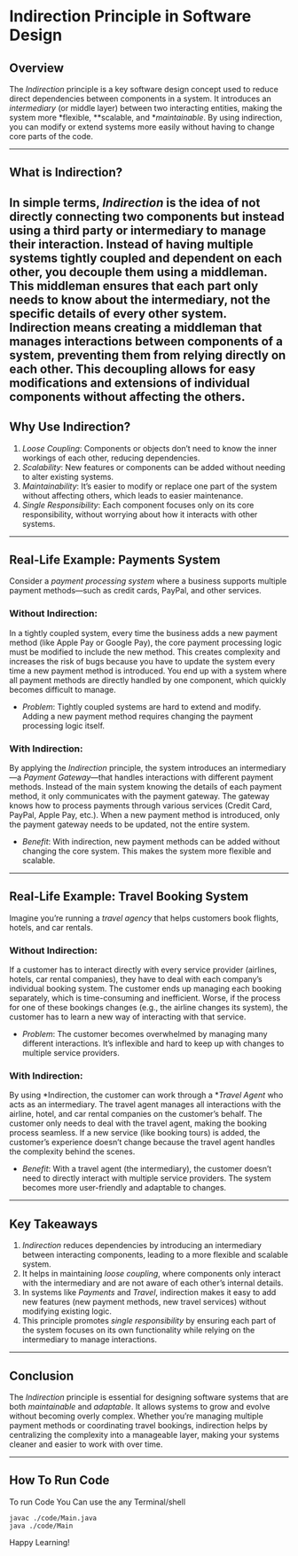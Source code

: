 
# Indirection Principle in Software Design

## Overview

The *Indirection* principle is a key software design concept used to reduce direct dependencies between components in a system. It introduces an *intermediary* (or middle layer) between two interacting entities, making the system more *flexible, **scalable, and **maintainable*. By using indirection, you can modify or extend systems more easily without having to change core parts of the code.

---

## What is Indirection?

In simple terms, *Indirection* is the idea of not directly connecting two components but instead using a third party or intermediary to manage their interaction. Instead of having multiple systems tightly coupled and dependent on each other, you decouple them using a middleman. This middleman ensures that each part only needs to know about the intermediary, not the specific details of every other system.
Indirection means creating a **middleman** that manages interactions between components of a system, preventing them from relying directly on each other. This **decoupling** allows for easy modifications and extensions of individual components without affecting the others.
---

## Why Use Indirection?

1. *Loose Coupling*: Components or objects don’t need to know the inner workings of each other, reducing dependencies.
2. *Scalability*: New features or components can be added without needing to alter existing systems.
3. *Maintainability*: It’s easier to modify or replace one part of the system without affecting others, which leads to easier maintenance.
4. *Single Responsibility*: Each component focuses only on its core responsibility, without worrying about how it interacts with other systems.

---

## Real-Life Example: Payments System

Consider a *payment processing system* where a business supports multiple payment methods—such as credit cards, PayPal, and other services.

### Without Indirection:

In a tightly coupled system, every time the business adds a new payment method (like Apple Pay or Google Pay), the core payment processing logic must be modified to include the new method. This creates complexity and increases the risk of bugs because you have to update the system every time a new payment method is introduced. You end up with a system where all payment methods are directly handled by one component, which quickly becomes difficult to manage.

- *Problem*: Tightly coupled systems are hard to extend and modify. Adding a new payment method requires changing the payment processing logic itself.

### With Indirection:

By applying the *Indirection* principle, the system introduces an intermediary—a *Payment Gateway*—that handles interactions with different payment methods. Instead of the main system knowing the details of each payment method, it only communicates with the payment gateway. The gateway knows how to process payments through various services (Credit Card, PayPal, Apple Pay, etc.). When a new payment method is introduced, only the payment gateway needs to be updated, not the entire system.

- *Benefit*: With indirection, new payment methods can be added without changing the core system. This makes the system more flexible and scalable.

---

## Real-Life Example: Travel Booking System

Imagine you’re running a *travel agency* that helps customers book flights, hotels, and car rentals.

### Without Indirection:

If a customer has to interact directly with every service provider (airlines, hotels, car rental companies), they have to deal with each company’s individual booking system. The customer ends up managing each booking separately, which is time-consuming and inefficient. Worse, if the process for one of these bookings changes (e.g., the airline changes its system), the customer has to learn a new way of interacting with that service.

- *Problem*: The customer becomes overwhelmed by managing many different interactions. It’s inflexible and hard to keep up with changes to multiple service providers.

### With Indirection:

By using *Indirection, the customer can work through a **Travel Agent* who acts as an intermediary. The travel agent manages all interactions with the airline, hotel, and car rental companies on the customer’s behalf. The customer only needs to deal with the travel agent, making the booking process seamless. If a new service (like booking tours) is added, the customer’s experience doesn’t change because the travel agent handles the complexity behind the scenes.

- *Benefit*: With a travel agent (the intermediary), the customer doesn’t need to directly interact with multiple service providers. The system becomes more user-friendly and adaptable to changes.

---

## Key Takeaways

1. *Indirection* reduces dependencies by introducing an intermediary between interacting components, leading to a more flexible and scalable system.
2. It helps in maintaining *loose coupling*, where components only interact with the intermediary and are not aware of each other’s internal details.
3. In systems like *Payments* and *Travel*, indirection makes it easy to add new features (new payment methods, new travel services) without modifying existing logic.
4. This principle promotes *single responsibility* by ensuring each part of the system focuses on its own functionality while relying on the intermediary to manage interactions.

---

## Conclusion

The *Indirection* principle is essential for designing software systems that are both *maintainable* and *adaptable*. It allows systems to grow and evolve without becoming overly complex. Whether you’re managing multiple payment methods or coordinating travel bookings, indirection helps by centralizing the complexity into a manageable layer, making your systems cleaner and easier to work with over time.

---
## **How To Run Code**

To run Code You Can use the any Terminal/shell

```
javac ./code/Main.java
java ./code/Main
```

Happy Learning!

